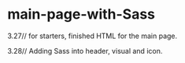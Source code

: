 # main-page-with-Sass

3.27//
for starters, finished HTML for the main page.

3.28//
Adding Sass into header, visual and icon.
